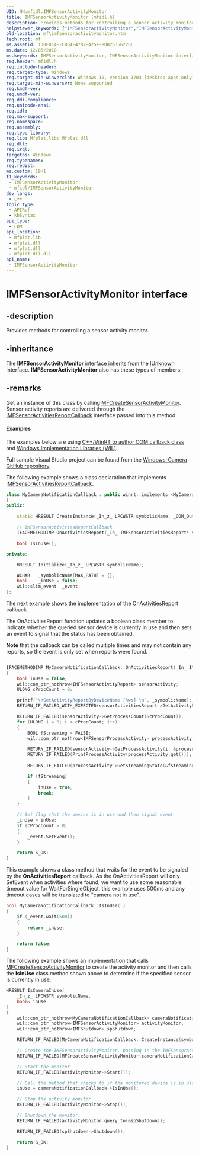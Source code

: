 ```yaml
---
UID: NN:mfidl.IMFSensorActivityMonitor
title: IMFSensorActivityMonitor (mfidl.h)
description: Provides methods for controlling a sensor activity monitor.
helpviewer_keywords: ["IMFSensorActivityMonitor","IMFSensorActivityMonitor interface [Media Foundation]","IMFSensorActivityMonitor interface [Media Foundation]","described","mf.imfsensoractivitymonitor","mfidl/IMFSensorActivityMonitor"]
old-location: mf\imfsensoractivitymonitor.htm
tech.root: mf
ms.assetid: 1D0F8C4E-CB64-4787-A25F-8D826356226C
ms.date: 12/05/2018
ms.keywords: IMFSensorActivityMonitor, IMFSensorActivityMonitor interface [Media Foundation], IMFSensorActivityMonitor interface [Media Foundation],described, mf.imfsensoractivitymonitor, mfidl/IMFSensorActivityMonitor
req.header: mfidl.h
req.include-header: 
req.target-type: Windows
req.target-min-winverclnt: Windows 10, version 1703 [desktop apps only]
req.target-min-winversvr: None supported
req.kmdf-ver: 
req.umdf-ver: 
req.ddi-compliance: 
req.unicode-ansi: 
req.idl: 
req.max-support: 
req.namespace: 
req.assembly: 
req.type-library: 
req.lib: Mfplat.lib; Mfplat.dll
req.dll: 
req.irql: 
targetos: Windows
req.typenames: 
req.redist: 
ms.custom: 19H1
f1_keywords:
 - IMFSensorActivityMonitor
 - mfidl/IMFSensorActivityMonitor
dev_langs:
 - c++
topic_type:
 - APIRef
 - kbSyntax
api_type:
 - COM
api_location:
 - mfplat.lib
 - mfplat.dll
 - mfplat.dll
 - mfplat.dll.dll
api_name:
 - IMFSensorActivityMonitor
---
```


# IMFSensorActivityMonitor interface


## -description

Provides methods for controlling a sensor activity monitor.

## -inheritance

The <b>IMFSensorActivityMonitor</b> interface inherits from the <a href="/windows/desktop/api/unknwn/nn-unknwn-iunknown">IUnknown</a> interface. <b>IMFSensorActivityMonitor</b> also has these types of members:

## -remarks

Get an instance of this class by calling <a href="/windows/desktop/api/mfidl/nf-mfidl-mfcreatesensoractivitymonitor">MFCreateSensorActivityMonitor</a>. Sensor activity reports are delivered through the <a href="/windows/desktop/api/mfidl/nn-mfidl-imfsensoractivitiesreportcallback">IMFSensorActivitiesReportCallback</a> interface passed into this method.


#### Examples
The examples below are using [C++/WinRT to author COM callback class](/windows/uwp/cpp-and-winrt-apis/author-coclasses) and [Windows Implementation Libraries (WIL)](https://github.com/Microsoft/wil). 

Full sample Visual Studio project can be found from the [Windows-Camera GitHub repository](https://github.com/microsoft/Windows-Camera)


The following example shows a class declaration that implements  <a href="/windows/desktop/api/mfidl/nn-mfidl-imfsensoractivitiesreportcallback">IMFSensorActivitiesReportCallback</a>.


```cpp
class MyCameraNotificationCallback : public winrt::implements <MyCameraNotificationCallback, IMFSensorActivitiesReportCallback>
{
public:
    
    static HRESULT CreateInstance(_In_z_ LPCWSTR symbolicName, _COM_Outptr_ MyCameraNotificationCallback** value) noexcept;

    // IMFSensorActivitiesReportCallback
    IFACEMETHODIMP OnActivitiesReport(_In_ IMFSensorActivitiesReport* sensorActivitiesReport) override;

    bool IsInUse();

private:

    HRESULT Initialize(_In_z_ LPCWSTR symbolicName);

    WCHAR   _symbolicName[MAX_PATH] = {};
    bool    _inUse = false;
    wil::slim_event  _event;
};

```

The next example shows the implementation of the <a href="/windows/desktop/api/mfidl/nf-mfidl-imfsensoractivitiesreportcallback-onactivitiesreport">OnActivitiesReport</a> callback.

The OnActivitiesReport function updates a boolean class member to indicate whether the queried sensor device is currently in use and then sets an event to signal that the status has been obtained.

**Note** that the callback can be called multiple times and may not contain any reports, so the event is only set when reports were found.

```cpp

IFACEMETHODIMP MyCameraNotificationCallback::OnActivitiesReport(_In_ IMFSensorActivitiesReport* sensorActivitiesReport)
{
    bool inUse = false;
    wil::com_ptr_nothrow<IMFSensorActivityReport> sensorActivity;
    ULONG cProcCount = 0;

    printf("\nGetActivityReportByDeviceName [%ws] \n", _symbolicName);
    RETURN_IF_FAILED_WITH_EXPECTED(sensorActivitiesReport->GetActivityReportByDeviceName(_symbolicName, &sensorActivity),MF_E_NOT_FOUND);

    RETURN_IF_FAILED(sensorActivity->GetProcessCount(&cProcCount));
    for (ULONG i = 0; i < cProcCount; i++)
    {
        BOOL fStreaming = FALSE;
        wil::com_ptr_nothrow<IMFSensorProcessActivity> processActivity;

        RETURN_IF_FAILED(sensorActivity->GetProcessActivity(i, &processActivity));
        RETURN_IF_FAILED(PrintProcessActivity(processActivity.get()));
        
        RETURN_IF_FAILED(processActivity->GetStreamingState(&fStreaming));

        if (fStreaming)
        {
            inUse = true;
            break;
        }
    }

    // Set flag that the device is in use and then signal event
    _inUse = inUse;
    if (cProcCount > 0)
    {
        _event.SetEvent();
    }

    return S_OK;
}

```


This example shows a class method that waits for the event to be signaled by the <b>OnActivitiesReport</b> callback.
As the OnActivitiesReport will only SetEvent when activities where found, we want to use some reasonable timeout value for WaitForSingleObject, this example uses 500ms and any timeout cases will be translated to "camera not in use".

```cpp
bool MyCameraNotificationCallback::IsInUse( )
{
    if (_event.wait(500))
    {
        return _inUse;
    }

    return false;
}

```


The following example shows an implementation that calls <a href="/windows/desktop/api/mfidl/nf-mfidl-mfcreatesensoractivitymonitor">MFCreateSensorActivityMonitor</a> to create the activity monitor and then calls the <b>IsInUse</b> class method shown above to determine if the specified sensor is currently in use.

```cpp
HRESULT IsCameraInUse(
    _In_z_ LPCWSTR symbolicName,
    bool& inUse
)
{
    wil::com_ptr_nothrow<MyCameraNotificationCallback> cameraNotificationCallback;
    wil::com_ptr_nothrow<IMFSensorActivityMonitor> activityMonitor;
    wil::com_ptr_nothrow<IMFShutdown> spShutdown;

    RETURN_IF_FAILED(MyCameraNotificationCallback::CreateInstance(symbolicName, &cameraNotificationCallback));

    // Create the IMFSensorActivityMonitor, passing in the IMFSensorActivitiesReportCallback.
    RETURN_IF_FAILED(MFCreateSensorActivityMonitor(cameraNotificationCallback.get(), &activityMonitor));

    // Start the monitor
    RETURN_IF_FAILED(activityMonitor->Start());

    // Call the method that checks to if the monitored device is in use.
    inUse = cameraNotificationCallback->IsInUse();

    // Stop the activity monitor.
    RETURN_IF_FAILED(activityMonitor->Stop());

    // Shutdown the monitor.
    RETURN_IF_FAILED(activityMonitor.query_to(&spShutdown));

    RETURN_IF_FAILED(spShutdown->Shutdown());

    return S_OK;
}

```
